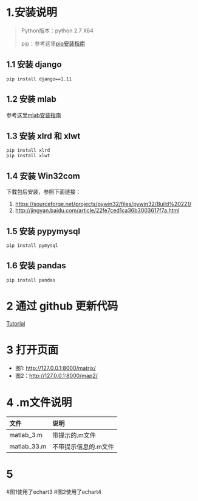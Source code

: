 # 1.安装说明

> Python版本：python 2.7 X64
> 
> pip：参考这里[pip安装指南](https://www.cnblogs.com/rain124/p/6196053.html)

## 1.1 安装 django
```
pip install django==1.11
```
## 1.2 安装 mlab
参考这里[mlab安装指南](http://blog.csdn.net/sunny_xsc1994/article/details/70197168)

## 1.3 安装 xlrd 和 xlwt
```
pip install xlrd
pip install xlwt
```

## 1.4 安装 Win32com
下载包后安装，参照下面链接：

1. https://sourceforge.net/projects/pywin32/files/pywin32/Build%20221/
2. http://jingyan.baidu.com/article/22fe7ced1ca36b3003617f7a.html

## 1.5 安装 pypymysql
```
pip install pymysql
```

## 1.6 安装 pandas
```
pip install pandas
```

# 2 通过 github 更新代码
[Tutorial](https://www.cnblogs.com/mff520mff/archive/2017/08/13/7355118.html)

# 3 打开页面

- 图1: http://127.0.0.1:8000/matrix/
- 图2：http://127.0.0.1:8000/map2/

# 4 .m文件说明

|文件|说明|
|:----|:-----|
|matlab_3.m| 带提示的.m文件|
|matlab_33.m | 不带提示信息的.m文件|

# 5
#图1使用了echart3
#图2使用了echart4